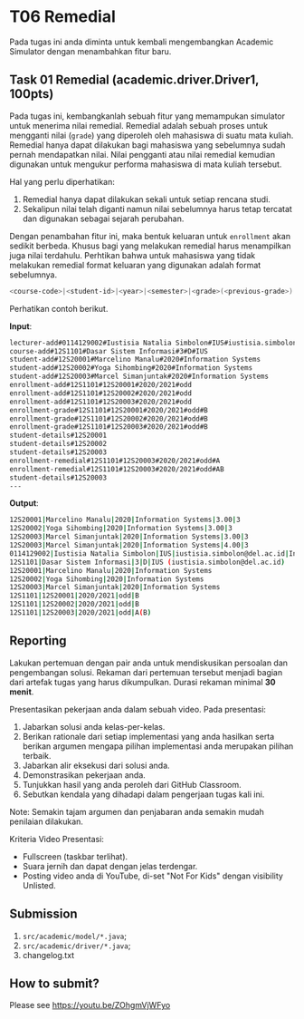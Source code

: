 # T06 Remedial

Pada tugas ini anda diminta untuk kembali mengembangkan Academic Simulator dengan menambahkan fitur baru.

## Task 01 Remedial (academic.driver.Driver1, 100pts)

Pada tugas ini, kembangkanlah sebuah fitur yang memampukan simulator untuk menerima nilai remedial. Remedial adalah sebuah proses untuk mengganti nilai (```grade```) yang diperoleh oleh mahasiswa di suatu mata kuliah. Remedial hanya dapat dilakukan bagi mahasiswa yang sebelumnya sudah pernah mendapatkan nilai. Nilai pengganti atau nilai remedial kemudian digunakan untuk mengukur performa mahasiswa di mata kuliah tersebut.

Hal yang perlu diperhatikan:
1. Remedial hanya dapat dilakukan sekali untuk setiap rencana studi.
2. Sekalipun nilai telah diganti namun nilai sebelumnya harus tetap tercatat dan digunakan sebagai sejarah perubahan.

Dengan penambahan fitur ini, maka bentuk keluaran untuk ```enrollment``` akan sedikit berbeda. Khusus bagi yang melakukan remedial harus menampilkan juga nilai terdahulu. Perhtikan bahwa untuk mahasiswa yang tidak melakukan remedial format keluaran yang digunakan adalah format sebelumnya.

```bash
<course-code>|<student-id>|<year>|<semester>|<grade>(<previous-grade>)
```

Perhatikan contoh berikut.

**Input**:
```bash
lecturer-add#0114129002#Iustisia Natalia Simbolon#IUS#iustisia.simbolon@del.ac.id#Informatics
course-add#12S1101#Dasar Sistem Informasi#3#D#IUS
student-add#12S20001#Marcelino Manalu#2020#Information Systems
student-add#12S20002#Yoga Sihombing#2020#Information Systems
student-add#12S20003#Marcel Simanjuntak#2020#Information Systems
enrollment-add#12S1101#12S20001#2020/2021#odd
enrollment-add#12S1101#12S20002#2020/2021#odd
enrollment-add#12S1101#12S20003#2020/2021#odd
enrollment-grade#12S1101#12S20001#2020/2021#odd#B
enrollment-grade#12S1101#12S20002#2020/2021#odd#B
enrollment-grade#12S1101#12S20003#2020/2021#odd#B
student-details#12S20001
student-details#12S20002
student-details#12S20003
enrollment-remedial#12S1101#12S20003#2020/2021#odd#A
enrollment-remedial#12S1101#12S20003#2020/2021#odd#AB
student-details#12S20003
---

```

**Output**:
```bash
12S20001|Marcelino Manalu|2020|Information Systems|3.00|3
12S20002|Yoga Sihombing|2020|Information Systems|3.00|3
12S20003|Marcel Simanjuntak|2020|Information Systems|3.00|3
12S20003|Marcel Simanjuntak|2020|Information Systems|4.00|3
0114129002|Iustisia Natalia Simbolon|IUS|iustisia.simbolon@del.ac.id|Informatics
12S1101|Dasar Sistem Informasi|3|D|IUS (iustisia.simbolon@del.ac.id)
12S20001|Marcelino Manalu|2020|Information Systems
12S20002|Yoga Sihombing|2020|Information Systems
12S20003|Marcel Simanjuntak|2020|Information Systems
12S1101|12S20001|2020/2021|odd|B
12S1101|12S20002|2020/2021|odd|B
12S1101|12S20003|2020/2021|odd|A(B)

```

## Reporting
Lakukan pertemuan dengan pair anda untuk mendiskusikan persoalan dan pengembangan solusi. Rekaman dari pertemuan tersebut menjadi bagian dari artefak tugas yang harus dikumpulkan. Durasi rekaman minimal **30 menit**.

Presentasikan pekerjaan anda dalam sebuah video. Pada presentasi:
1. Jabarkan solusi anda kelas-per-kelas.
2. Berikan rationale dari setiap implementasi yang anda hasilkan serta berikan argumen mengapa pilihan implementasi anda merupakan pilihan terbaik.
3. Jabarkan alir eksekusi dari solusi anda.
4. Demonstrasikan pekerjaan anda.
5. Tunjukkan hasil yang anda peroleh dari GitHub Classroom.
6. Sebutkan kendala yang dihadapi dalam pengerjaan tugas kali ini.

Note: Semakin tajam argumen dan penjabaran anda semakin mudah penilaian dilakukan.

Kriteria Video Presentasi:
+ Fullscreen (taskbar terlihat).
+ Suara jernih dan dapat dengan jelas terdengar.
+ Posting video anda di YouTube, di-set "Not For Kids" dengan visibility Unlisted.

## Submission
1. ```src/academic/model/*.java```;
2. ```src/academic/driver/*.java```;
3. changelog.txt

## How to submit?
Please see https://youtu.be/ZOhgmVjWFyo
